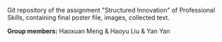 Git repository of the assignment "Structured Innovation" of Professional Skills, containing final poster file, images, collected text.

**Group members:** Haoxuan Meng & Haoyu Liu & Yan Yan

